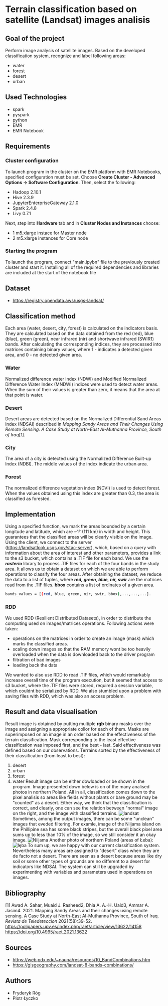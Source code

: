 # Terrain classification based on satellite (Landsat) images analisis

## Goal of the project
Perform image analysis of satellite images. Based on the developed classification system, recognize and label following areas:
- water
- forest
- desert
- urban

## Used Technologies
- spark
- pyspark
- python
- EMR
- EMR Notebook

## Requirements
### Cluster configuration
To launch program in the cluster on the EMR platform with EMR Notebooks, specified configuration must be set.
Choose **Create Cluster - Advanced Options  -> Software Configuration**. Then, select the following:
- Hadoop 2.10.1
- Hive 2.3.9
- JupyterEnterpriseGateway 2.1.0 
- Spark 2.4.8
- Livy 0.7.1

Next, step into **Hardware** tab and in **Cluster Nodes and Instances** choose:
- 1 m5.xlarge instace for Master node
- 2 m5.xlarge instances for Core node

### Starting the program
To launch the program, connect "main.ipybn" file to the previously created cluster and start it. Installing all of the required dependencies and libraries are included at the start of the notebook file


## Dataset
- https://registry.opendata.aws/usgs-landsat/


## Classification method
Each area (water, desert, city, forest) is calculated on the indicators basis. They are calculated based on the data obtained from the red (red), blue (blue), green (green), near infrared (nir) and shortwave infrared (SWIR1) bands. After calculating the corresponding indices, they are processed into matrices containing binary values, where 1 - indicates a detected given area, and 0 - no detected given area.
### Water
Normalized difference water index (NDWI) and Modified Normalized Difference Water Index (MNDWI) indices were used to detect water areas. When the sum of their values is greater than zero, it means that the area at that point is water.
### Desert
Desert areas are detected based on the Normalized Differential Sand Areas Index (NDSAI) described in *Mapping Sandy Areas and Their Changes Using Remote Sensing. A Case Study at North-East Al-Muthanna Province, South of Iraq*[1]. 
### City
The area of a city is detected using the Normalized Difference Built-up Index (NDBI). The middle values of the index indicate the urban area.
### Forest
The normalized difference vegetation index (NDVI) is used to detect forest. When the values obtained using this index are greater than 0.3, the area is classified as forested.

## Implementation 
Using a specified function, we mark the areas bounded by a certain longitude and latitude, which are ~1° (111 km) in width and height. This guarantees that the classified areas will be clearly visible on the image. Using the client, we connect to the server (https://landsatlook.usgs.gov/stac-server), which, based on a query with information about the area of interest and other parameters, provides a link to the s3 bucket, which contains a .TIF file for each band. 
We use the ***rasterio*** library to process .TIF files for each of the four bands in the study area. It allows us to obtain a dataset on which we are able to perform operations to classify the four areas. 
After obtaining the dataset, we reduce the data to a list of tuples, where ***red, green, blue, nir, swir*** are the matrices read from the .TIF files. **bbox** contains a list of ordinates of a given area. 
```sh
bands_values = [(red, blue, green, nir, swir, bbox),...,...,...].
```
### RDD
We used RDD (Resilient Distributed Datasets), in order to distribute the computing used on images/matrices operations. Following actions were taken: 
- operations on the matrices in order to create an image (mask) which marks the classified areas.
- scaling down images so that the RAM memory wont be too heavily overloaded when the data is downloaded back to the driver program
- flitration of bad images
- loading back the data

We wanted to also use RDD to read .TIF files, which would remarkably increase overall time of the program execution, but it seemed that access to s3 bucket, where the .TIF files were stored, required a session variable, which couldnt be serialized by RDD. 
We also stumbled upon a problem with saving files with RDD, which was also an access problem.

## Result and data visualisation
Result image is obtained by putting multiple **rgb** binary masks over the image and assigning a appropriate collor for each of them. Masks are superimposed on an image in an order based on the effectiveness of the terrain classification. Mask corresponding to the least effective classification was imposed first, and the best - last. Said effectiveness was defined based on our observations.
Terrains sorted by the effectiveness of their classification (from least to best):
1. desert
2. urban
3. forest
4. water
Result image can be either dowloaded or be shown in the program.
Image presented down below is on of the many analised photos in northern Poland. All in all, classification comes down to the pixel analisis so areas like fields without plants or bare ground may be "counted" as a desert. Either way, we think that the classification is correct, and clearly, one can see the relation between "normal" image on the right, and the image with classified terrains.
![landsat](https://user-images.githubusercontent.com/67193178/190922691-9cb4b7e7-1489-4dae-add5-50a1d545473b.png)
Sometimes, among the output images, there can be some "unclean" images that eveded filtering. For examle, image of the Niijama island on the Phillipine sea has some black stripes, but the overall black pixel area sums up to less than 10% of the image, so we still consider it an okay image. 
![Niijama](https://user-images.githubusercontent.com/67193178/190924338-ce215ec1-de20-4c29-9a71-7bee6408a98a.png)
Another photo of northern Poland (areas of Łeba):
![łęba](https://user-images.githubusercontent.com/67193178/190925557-4ab68c3d-06ba-4074-b142-1e254fd02a30.png)
To sum up, we are happy with our current classification system. Nevertheless many areas are assigned to "desert" class when they are de facto not a desert. There are seen as a desert because areas like dry soil or some other types of grounds are no different to a desert for indicators like NDSAI. The system can still be upgraded by experimenting with variables and parameters used in operations on images.


## Bibliography
[1] Awad A. Sahar, Muaid J. Rasheed2, Dhia A. A.-H. Uaid3, Ammar A. Jasim4. 2021. Mapping Sandy Areas and their changes using remote sensing. A Case Study at North-East Al-Muthanna Province, South of Iraq. *Revista de Teledeteccion* 2021(58):39-52.
https://polipapers.upv.es/index.php/raet/article/view/13622/14158
https://doi.org/10.4995/raet.2021.13622

## Sources
- https://web.pdx.edu/~nauna/resources/10_BandCombinations.htm
- https://gisgeography.com/landsat-8-bands-combinations/

## Authors
- Fryderyk Róg
- Piotr Łyczko
